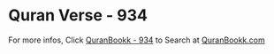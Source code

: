 # Quran Verse - 934 

For more infos, Click [QuranBookk - 934](https://www.quranbookk.com/quran/search?q=934) to Search at [QuranBookk.com](http://quranbookk.com/)